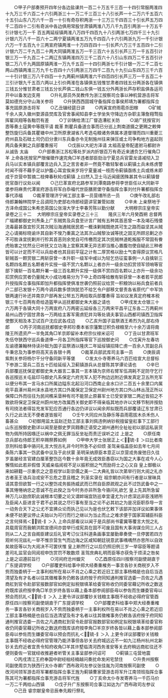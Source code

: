 <!-- { "loadSidebar": true } -->
　　○甲子户部奏预开四年分各边盐课共一百二十万五千三百一十四引常服两淮四十九万三千六百二十六引两浙三十一万二千三百三十八引长芦一十二万六千五百六十五引山东八万六千一百一十引有奇存积两浙一十三万三千四百三十引长芦五万四千二百四十二引有奇派中各边俱用常股甘肃镇两淮八万八千九百引两浙一十万五千引计银七万一千  百五两延绥镇两淮八万四千四百九十八引两浙七万四千三十九引计银六万八千一百六十二两宁夏镇两淮五万九千四百八十六引两浙九万一千引计银六万一千五百九十三两宣府镇两淮一十万四百四十一引长芦六万三千五百四十二引计银六万二千九百二十两大同镇两淮五万一千三百六十五引长芦三万一千五百引计银三万一千九百二十二两辽东镇两淮四万三千二百六十八引山东四万二千五百引计银二万八千九两固原镇两淮一万九千五百一十四引两浙七千引计银一万二千二百七两山西镇两淮三万九千七百四十六引两浙三万四千二百九十九引山东四万三千六百一十引计银三万八千四百一十九两蓟州镇两淮六千四百四引长芦三万一千五百二十三引计银九千五百六两以上引价两淮在各镇俱五钱惟甘肃者四钱五分两浙各在镇俱三钱五分惟甘肃者三钱五分长芦俱二钱山东俱一钱五分外两浙长芦存积盐俱各运司开中以备发边支用
　　○升礼部员外吴教传为浙江按察司佥事以神机营游击将军莫如德充分守山海关参将
　　○升狭西西固城守备指挥佥事侯邦靖为署都指挥佥事充固原游击将军
　　○乙丑辍经筵日讲
　　○丙寅宣府雨雹杀田稼
　　○矿贼千余人突入徽州婺源县焚库及官舍事闻知县李士学坐失守降边方杂职主簿詹翔骛指挥翟凤翔等各黜罚有差
　　○丁卯铸给清江厂督造漕舡关防
　　○湖广抚按官刘悫等奏土寇黄中等既平请  裁革  荆瞿兵备道佥事而已分巡上荆南道摄之更赐之敕俾整饬旋归兵备其瞿塘中州卫所原隶湖省凡考选屯粮诸务俱属本道督理而四川重夔三府州县及石硅土司仍旧分隶川东兵备亦令无制施州往来弹压或土司争构地方盗起则两兵备夹剿之兵部覆奏报可
　　○戊辰以大祀方泽请  太祖高皇帝配遣驸马都尉许从诚告  太庙
　　○户部奏浙江苏松等处岁派内折银百万有奇近来逋负乞行催角□羊  上命各抚按官严限催徵作速完角□羊违者部臣劾治宁夏总兵官雷龙请减彻入卫兵马以实本镇兵部覆言边兵入卫之苦言者非一然竟不敢轻掣者以蓟镇土兵未练虏警时闻不得不藉手足以护腹心耳宜俟来岁将宁夏量减一枝而令蓟镇亟练土兵或练未即成于京营中暂摘二枝俾春秋轮戍蓟镇  上曰然入卫士马近闻疲困殊甚其令以蓟镇督抚官亟行议处以闻
　　○己巳革宣府北路参军刘潭南路参将李世臣任以大同新平堡参将麻贵代潭宣府游击将军白忝福代世臣膳房堡守备指挥佥事刘付升署都指挥佥事代添福
　　○裁革管理济宁闸工部主事一员营缮所丞一员
　　○庚午改礼部右侍郎兼翰林院学士吕调阳为吏部右侍郎经筵讲官兼管如故
　　○辛未  上亲祭地于方泽命成国公朱希忠英国公张溶大学士李春芳陈以勤分献
　　大明穆宗庄皇帝实录卷之三十二
　大明穆宗庄皇帝实录卷之三十三
　　隆庆三年六月癸酉朔  总督两广福建都御史刘焘条上广东贼势及兵食至计言广贼有五种其首恶曾一本及竭石残倭流毒最甚亟宜殄灭其次贼沿海通贼居民若一概诛剿贼既绝其可生之路而益坚其从贼之心请揭标晓谕许其自新不悛乃重寘之法其次山贼黎汝诚等抚之固无所顾忌剿之亦不可胜诛宜抚剿并行殄其首恶则余党自可传檄而定其次抚贼林道乾叛服不常固有餋虎贻害之忧然业已听抚又立功海上宜察其果无异志即当推心置腹勿使自疑此三种者皆可以计定而不可以兵劫者也其目前平寇之计有二厚赏格以励士气查得原议赏格凡斩贼首一颗赏银二两斩获曾一本升职一级军中咸以为轻乞仿征蛮事例一人自擒斩三名颗四名颗五名颗者升实授一级不赏六名颗以上者亦升一级余功扣赏领军领哨等官部下擒斩一百名颗升署一级三百名颗升实授一级俱不赏四百名颗以上亦升一级余功扣赏例应赏者仍量贼大小成功难易分为下中上奇四等给散有斩获曾一本者若平民郎升授指挥佥事指挥即加升都指挥使俱准世袭仍照前议给赏一积粮饷以裕兵食前者兵户二部已发银十万两今调兵数多馈饷犹恐不给乞令户部移文督责各省原代广中军饷银两速行补还并南京户部再发公帑五万两给取兵部覆奏得  旨如议发真定府榷本税银三千七百两有奇给造盔甲从巡抚都御史朱大器之请也
　　○甲戌发太仓银三十六万两于各镇大同十万两宣府八万两密云延绥各三万两宋平昌平辽东各二万两蓟州易州山西宁固甘肃各一万两给主客军需虏犯井沟等处谪夫事官山西都司镇西卫指挥使酆天相及本卫试百户沈应武各戍边
　　○乙亥升国子监祭酒王希烈为礼部右侍郎
　　○丙子河南巡抚都御史李邦珍奏本省宗藩繁愆积负禄粮至六十余万请将南陵王所遗资产一半免其角□羊京即留补本府宗仪禄米诏可
　　○丁丑以甘肃班军失伍夺狭西守巡兵备道俸一月各卫所指挥等官下巡按御史问
　　○戊寅升左春坊左谕德兼翰林侍读孙铤为国子监祭酒以隆庆二年延绥镇招降亡虏一百余人赏副总兵牛秉忠及为事参将高天吉各银十两
　　○裁革兵部武库司主事一员
　　○庚辰调紫荆关参将杨尔干分守备同新平等堡
　　○发太仆寺寄养马六百匹给宣大总督标下参游二营兵二百五十匹给延绥入卫蓟镇游兵从总督陈其学谭论请也
　　○辛巳兵部覆巡抚保定都御史朱大器言二事其一言本镇为京师右臂军伍凋耗不足防守乞行各巡按巡关屯盐印马御史凡系保定六府充军人犯不拘边远附近俱发真定卫五所充军以便分布其一言马水口所属边隘东北起沿河口西南止金水口计二百五十余里口内属宛平县涿州易州涞水县地方其口外属保定卫保定州尉州地方其口外山林丛茂正所以保障口外而往往为民间樵采垦种有司不能禁止原募军士已受安家银二两近皆招之不致欲将保定卫保定州蔚州地方改属西关御史即不得亲临其地亦许以文移节制并按劾有司挠法者得旨充发军犯应否通行各边仍详议以闻余邦拟既而兵部覆请辽东甘肃已久行之此法无不便者遂皆报可
　　○壬午大同应州及静乐等县雨雹拔木杀禾伤人畜甚众
　　○初御用监太监赵迁劾工部主事刘佩违例纳钞税擅留皇舡事下工部行山东巡按御史勘详以闻至是御史罗凤翱奏迁语受之湖州通判仝祉祉初以部运私装货物为佩所持因嗾迁以祸中之佩无罪当反坐祉而责迁误听之过  上是之
　　○原任南京兵部右侍郎王积卒赐祭葬如例
　　○甲申大学士张居正上＜锍-釒＞曰比者南京刑科给事中骆问礼言大悦古礼非今时所急不必仰烦  圣驾亲临盖臣如去年七月间条陈六事其一饬武备中议及于此伏蒙  圣明采纳原臣本意正以京营戎务废弛日久往岁虽屡经言官建白厘革整饬迄今数十余年竟无成效臣愚窃以为国之大事在戎今人心懈惰如此若非假借  天威亲临阅视不足以振积弱之气而励将士之心又自  皇上御极以来如耕籍一示重农之之意视学以彰崇儒之美一二大典礼皆以次苐举行则大阅之礼亦古者圣王诰兵治戎安不忘危之意且稽之  列圣实录在  祖宗朝亦间有行者是以冒昧具请其意但欲暂一行之以整饬戎务振扬威武而已然自臣原疏观之此不过饬武备中之一事其惓惓纳忠之意诚不在此揆之当今时务亦非所急今骆问礼欲乞  皇上先其所急留神万几以励庶职此诚根本切要之论又谓衅端宜防巡幸宜谨尤为计虑深远非臣浅陋所及臣闻人臣进言于君不必其说之尽行事有至当之论不必其初之为是况臣职忝导一言一动务合天下之公尤不宜拂众论而执己见以为是也伏乞敕下该部并加详议如果事体未便不妨更议停止夫始以为可行而行之继以为当止而止之难求便于国家耳辅臣科臣之言何择焉＜锍-釒＞入  上命兵部看议以闻于是兵部尚书霍冀等覆言大悦之礼具载周官而我朝洪熙宣德间亦尝举行成宪具在固不可废且国有大事询谋佥同三人占则从二人之言自阁臣建议后礼官考订仪注科道条画事宜屡勤章奏使一旦停罢若四方观听何况兹礼一举不惟京营生气而边海之区咸知朝廷锐意武事喁喁然亦思所以自效矣故臣等以为大阅决不可罢伏惟  皇上断然行之以后仍照旧例三岁一举容臣等题请差司礼监官会同阅视申饬赏罚不敢数烦  圣驾庶典礼明而臣等亦获免于烦渎之咎矣  上是之诏遵前旨行
　　○河间府沧州蝗灾
　　○乙酉原任四川按察司副使胡直于广东提调学校
　　○户部覆吏科给事中郑大经奏重榷务一事言各钞关商税岁入不赀而独委柄于一主事利权所在易以不肖之心乘之若近旧工部主事杨楠是也自后当选清望及有才名者以往其徵榷事务仍敕各该府按于府同知通判推官选委一员佐之凡遇商舡到官令赴部官报数部官如例定拟税银填革给委官称收仍同委官藉记所收之数送府既库该府按李角□羊京岁终各皆以藉上备本部参阅部臣毋以参佐而生嫌委官毋以预会而抗礼＜锍-釒＞入  上更令详议部覆钞关钱粮主事既不经收必得府官管酉原任四川按察司副使胡直于广东提调学校
　　○户部覆吏科给事中郑大经奏重榷务一事言各钞关商税岁入不赀而独委柄于一主事利权所在易以不肖之心乘之若近旧工部主事杨楠是也自后当选清望及有才名者以往其徵榷事务仍敕各该府按于府同知通判推官选委一员佐之凡遇商舡到官令赴部官报数部官如例定拟税银填革给委官称收仍同委官藉记所收之数送府既库该府按李角□羊京岁终各皆以藉上备本部参阅部臣毋以参佐而生嫌委官毋以预会而抗礼＜锍-釒＞入  上更令详议部覆钞关钱粮主事既不经收必得府官管理乃能济事但各钞关去府城远近不一如九江杨州杭州北新钞关去府近者宜责令知府收角□羊其许墅临清河西务淮安等关去府稍远商舡往还不便则委佐一官就经收推避者听管关主事呈部参问诏可
　　○蓟镇三屯营地震
　　○丙戌清江王府奉国中尉经柮经楠越问奏扰命发闲宅禁住
　　○升贵州按察司副使周京为狭西行太仆寺卿广西布政司左参议张佳胤为河南按察司副使
　　○改河间领军游击将军署都指挥佥事王旌为蓟镇曹家营游击将军升江南领班指挥佥事陈其可为署都指挥佥事充游击将军代旌
　　○丁亥命太仆寺发寄养马一千匹马价一万二千两给山西镇
　　○戊子升广东按察司佥事江如达为广西布政司左参议
　　○己丑  睿宗献皇帝忌辰奉先殿行祭礼
